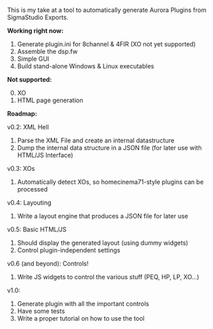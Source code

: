 This is my take at a tool to automatically generate Aurora Plugins from SigmaStudio Exports.

**Working right now:**

1. Generate plugin.ini for 8channel & 4FIR (XO not yet supported)
1. Assemble the dsp.fw
1. Simple GUI
1. Build stand-alone Windows & Linux executables

**Not supported:**

0. XO
0. HTML page generation

**Roadmap:**

v0.2: XML Hell

1. Parse the XML File and create an internal datastructure
1. Dump the internal data structure in a JSON file (for later use with HTML/JS Interface)

v0.3: XOs

1. Automatically detect XOs, so homecinema71-style plugins can be processed

v0.4: Layouting

1. Write a layout engine that produces a JSON file for later use

v0.5: Basic HTML/JS

1. Should display the generated layout (using dummy widgets)
1. Control plugin-independent settings

v0.6 (and beyond): Controls!

1. Write JS widgets to control the various stuff (PEQ, HP, LP, XO...)

v1.0:

1. Generate plugin with all the important controls
1. Have some tests
1. Write a proper tutorial on how to use the tool
